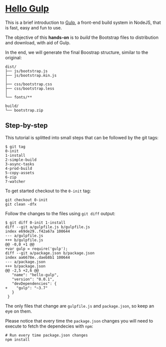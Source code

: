 [Hello Gulp](https://speakerdeck.com/hilios/hello-gulp)
============

This is a brief introduction to [Gulp](http://gulpjs.com/), a front-end build system in NodeJS, that is fast, easy and fun to use.

The objective of this **hands-on** is to *build* the Bootstrap files to distribution and download, with aid of Gulp.

In the end, we will generate the final Boostrap structure, similar to the original:

```
dist/
├── js/bootstrap.js
├── js/bootstrap.min.js
│
├── css/bootstrap.css
├── css/bootstrap.less
│
└── fonts/**

build/
└── bootstrap.zip
```

Step-by-step
------------

This tutorial is splitted into small steps that can be followed by the git tags:

```
$ git tag
0-init
1-install
2-simple-build
3-async-tasks
4-prod-build
5-copy-assets
6-zip
7-watcher
```

To get started checkout to the `0-init` tag:

```
git checkout 0-init
git clean -dfx
```

Follow the changes to the files using `git diff` output:

```
$ git diff 0-init 1-install
diff --git a/gulpfile.js b/gulpfile.js
index e69de29..f42a67a 100644
--- a/gulpfile.js
+++ b/gulpfile.js
@@ -0,0 +1 @@
+var gulp = require('gulp');
diff --git a/package.json b/package.json
index aa6678e..daeb8b1 100644
--- a/package.json
+++ b/package.json
@@ -2,5 +2,6 @@
   "name": "hello-gulp",
   "version": "0.0.1",
   "devDependencies": {
+    "gulp": "~3.7"
   }
 }
```

The only files that change are `gulpfile.js` and `package.json`, so keep an eye on them.

Please notice that every time the `package.json` changes you will need to execute to fetch the dependecies with `npm`:

```
# Run every time package.json changes
npm install
```
